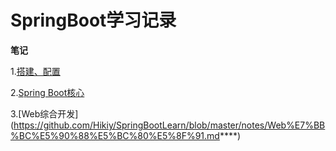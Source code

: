 # SpringBoot学习记录

**笔记**

1.[搭建、配置](<https://github.com/Hikiy/SpringBootLearn/blob/master/notes/%E6%90%AD%E5%BB%BA%E3%80%81%E9%85%8D%E7%BD%AE.md>)

2.[Spring Boot核心](<https://github.com/Hikiy/SpringBootLearn/blob/master/notes/Spring%20Boot%E6%A0%B8%E5%BF%83.md>)

3.[Web综合开发](<https://github.com/Hikiy/SpringBootLearn/blob/master/notes/Web%E7%BB%BC%E5%90%88%E5%BC%80%E5%8F%91.md>****)

